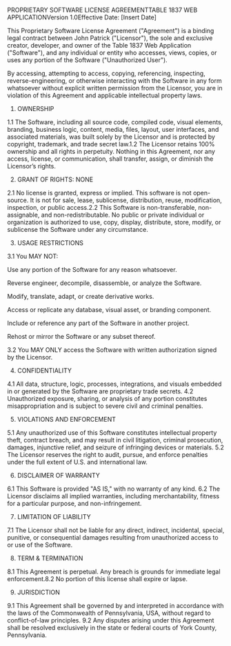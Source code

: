PROPRIETARY SOFTWARE LICENSE AGREEMENTTABLE 1837 WEB APPLICATIONVersion 1.0Effective Date: [Insert Date]

This Proprietary Software License Agreement ("Agreement") is a binding legal contract between John Patrick ("Licensor"), the sole and exclusive creator, developer, and owner of the Table 1837 Web Application ("Software"), and any individual or entity who accesses, views, copies, or uses any portion of the Software ("Unauthorized User").

By accessing, attempting to access, copying, referencing, inspecting, reverse-engineering, or otherwise interacting with the Software in any form whatsoever without explicit written permission from the Licensor, you are in violation of this Agreement and applicable intellectual property laws.

1. OWNERSHIP

1.1 The Software, including all source code, compiled code, visual elements, branding, business logic, content, media, files, layout, user interfaces, and associated materials, was built solely by the Licensor and is protected by copyright, trademark, and trade secret law.1.2 The Licensor retains 100% ownership and all rights in perpetuity. Nothing in this Agreement, nor any access, license, or communication, shall transfer, assign, or diminish the Licensor’s rights.

2. GRANT OF RIGHTS: NONE

2.1 No license is granted, express or implied. This software is not open-source. It is not for sale, lease, sublicense, distribution, reuse, modification, inspection, or public access.2.2 This Software is non-transferable, non-assignable, and non-redistributable. No public or private individual or organization is authorized to use, copy, display, distribute, store, modify, or sublicense the Software under any circumstance.

3. USAGE RESTRICTIONS

3.1 You MAY NOT:

Use any portion of the Software for any reason whatsoever.

Reverse engineer, decompile, disassemble, or analyze the Software.

Modify, translate, adapt, or create derivative works.

Access or replicate any database, visual asset, or branding component.

Include or reference any part of the Software in another project.

Rehost or mirror the Software or any subset thereof.

3.2 You MAY ONLY access the Software with written authorization signed by the Licensor.

4. CONFIDENTIALITY

4.1 All data, structure, logic, processes, integrations, and visuals embedded in or generated by the Software are proprietary trade secrets.
4.2 Unauthorized exposure, sharing, or analysis of any portion constitutes misappropriation and is subject to severe civil and criminal penalties.

5. VIOLATIONS AND ENFORCEMENT

5.1 Any unauthorized use of this Software constitutes intellectual property theft, contract breach, and may result in civil litigation, criminal prosecution, damages, injunctive relief, and seizure of infringing devices or materials.
5.2 The Licensor reserves the right to audit, pursue, and enforce penalties under the full extent of U.S. and international law.

6. DISCLAIMER OF WARRANTY

6.1 This Software is provided "AS IS," with no warranty of any kind.
6.2 The Licensor disclaims all implied warranties, including merchantability, fitness for a particular purpose, and non-infringement.

7. LIMITATION OF LIABILITY

7.1 The Licensor shall not be liable for any direct, indirect, incidental, special, punitive, or consequential damages resulting from unauthorized access to or use of the Software.

8. TERM & TERMINATION

8.1 This Agreement is perpetual. Any breach is grounds for immediate legal enforcement.8.2 No portion of this license shall expire or lapse.

9. JURISDICTION

9.1 This Agreement shall be governed by and interpreted in accordance with the laws of the Commonwealth of Pennsylvania, USA, without regard to conflict-of-law principles.
9.2 Any disputes arising under this Agreement shall be resolved exclusively in the state or federal courts of York County, Pennsylvania.
